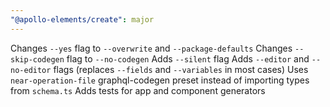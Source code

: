 ```yaml
---
"@apollo-elements/create": major
---
```


Changes `--yes` flag to `--overwrite` and `--package-defaults`
Changes `--skip-codegen` flag to `--no-codegen`
Adds `--silent` flag
Adds `--editor` and `--no-editor` flags (replaces `--fields` and `--variables` in most cases)
Uses `near-operation-file` graphql-codegen preset instead of importing types from `schema.ts`
Adds tests for app and component generators
